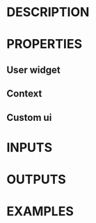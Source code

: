 # DESCRIPTION

# PROPERTIES

## User widget

## Context

## Custom ui

# INPUTS

# OUTPUTS

# EXAMPLES
